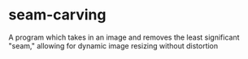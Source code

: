 # seam-carving
A program which takes in an image and removes the least significant "seam," allowing for dynamic image resizing without distortion
